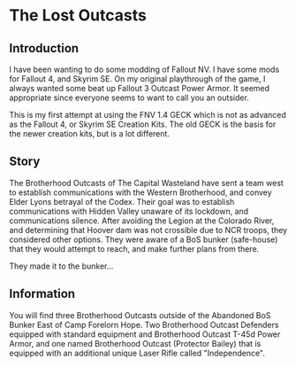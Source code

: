 # The Lost Outcasts

## Introduction

I have been wanting to do some modding of Fallout NV. I have some mods for Fallout 4, and Skyrim SE. On my original playthrough of the game, I always wanted some beat up Fallout 3 Outcast Power Armor. It seemed appropriate since everyone seems to want to call you an outsider.

This is my first attempt at using the FNV 1.4 GECK which is not as advanced as the Fallout 4, or Skyrim SE Creation Kits. The old GECK is the basis for the newer creation kits, but is a lot different.


## Story

The Brotherhood Outcasts of The Capital Wasteland have sent a team west to establish communications with the Western Brotherhood, and convey Elder Lyons betrayal of the Codex. Their goal was to establish communications with Hidden Valley unaware of its lockdown, and communications silence. After avoiding the Legion at the Colorado River, and determining that Hoover dam was not crossible due to NCR troops, they considered other options. They were aware of a BoS bunker (safe-house) that they would attempt to reach, and make further plans from there.

They made it to the bunker...

## Information

You will find three Brotherhood Outcasts outside of the Abandoned BoS Bunker East of Camp Forelorn Hope. Two Brotherhood Outcast Defenders equipped with standard equipment and Brotherhood Outcast T-45d Power Armor, and one named Brotherhood Outcast (Protector Bailey) that is equipped with an additional unique Laser Rifle called "Independence".
